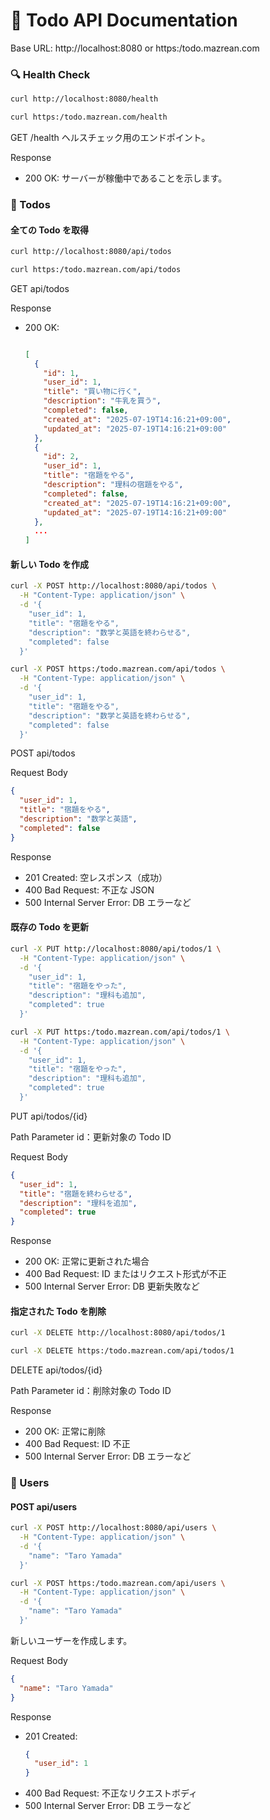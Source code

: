 # 📘 Todo API Documentation

Base URL: http://localhost:8080 or https:/todo.mazrean.com

### 🔍 Health Check

```sh
curl http://localhost:8080/health
```

```sh
curl https:/todo.mazrean.com/health
```

GET /health
ヘルスチェック用のエンドポイント。

Response

- 200 OK: サーバーが稼働中であることを示します。

### 📝 Todos

#### 全ての Todo を取得

```sh
curl http://localhost:8080/api/todos
```

```sh
curl https:/todo.mazrean.com/api/todos
```

GET api/todos

Response

- 200 OK:

  ```json

  [
    {
      "id": 1,
      "user_id": 1,
      "title": "買い物に行く",
      "description": "牛乳を買う",
      "completed": false,
      "created_at": "2025-07-19T14:16:21+09:00",
      "updated_at": "2025-07-19T14:16:21+09:00"
    },
    {
      "id": 2,
      "user_id": 1,
      "title": "宿題をやる",
      "description": "理科の宿題をやる",
      "completed": false,
      "created_at": "2025-07-19T14:16:21+09:00",
      "updated_at": "2025-07-19T14:16:21+09:00"
    },
    ...
  ]
  ```

#### 新しい Todo を作成

```sh
curl -X POST http://localhost:8080/api/todos \
  -H "Content-Type: application/json" \
  -d '{
    "user_id": 1,
    "title": "宿題をやる",
    "description": "数学と英語を終わらせる",
    "completed": false
  }'
```

```sh
curl -X POST https:/todo.mazrean.com/api/todos \
  -H "Content-Type: application/json" \
  -d '{
    "user_id": 1,
    "title": "宿題をやる",
    "description": "数学と英語を終わらせる",
    "completed": false
  }'
```

POST api/todos

Request Body

```json
{
  "user_id": 1,
  "title": "宿題をやる",
  "description": "数学と英語",
  "completed": false
}
```

Response

- 201 Created: 空レスポンス（成功）
- 400 Bad Request: 不正な JSON
- 500 Internal Server Error: DB エラーなど

#### 既存の Todo を更新

```sh
curl -X PUT http://localhost:8080/api/todos/1 \
  -H "Content-Type: application/json" \
  -d '{
    "user_id": 1,
    "title": "宿題をやった",
    "description": "理科も追加",
    "completed": true
  }'
```

```sh
curl -X PUT https:/todo.mazrean.com/api/todos/1 \
  -H "Content-Type: application/json" \
  -d '{
    "user_id": 1,
    "title": "宿題をやった",
    "description": "理科も追加",
    "completed": true
  }'
```

PUT api/todos/{id}

Path Parameter
id：更新対象の Todo ID

Request Body

```json
{
  "user_id": 1,
  "title": "宿題を終わらせる",
  "description": "理科を追加",
  "completed": true
}
```

Response

- 200 OK: 正常に更新された場合
- 400 Bad Request: ID またはリクエスト形式が不正
- 500 Internal Server Error: DB 更新失敗など

#### 指定された Todo を削除

```sh
curl -X DELETE http://localhost:8080/api/todos/1
```

```sh
curl -X DELETE https:/todo.mazrean.com/api/todos/1
```

DELETE api/todos/{id}

Path Parameter
id：削除対象の Todo ID

Response

- 200 OK: 正常に削除
- 400 Bad Request: ID 不正
- 500 Internal Server Error: DB エラーなど

### 👤 Users

#### POST api/users

```sh
curl -X POST http://localhost:8080/api/users \
  -H "Content-Type: application/json" \
  -d '{
    "name": "Taro Yamada"
  }'
```

```sh
curl -X POST https:/todo.mazrean.com/api/users \
  -H "Content-Type: application/json" \
  -d '{
    "name": "Taro Yamada"
  }'
```

新しいユーザーを作成します。

Request Body

```json
{
  "name": "Taro Yamada"
}
```

Response

- 201 Created:
  ```json
  {
    "user_id": 1
  }
  ```
- 400 Bad Request: 不正なリクエストボディ
- 500 Internal Server Error: DB エラーなど
